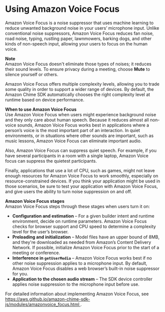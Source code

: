 # Using Amazon Voice Focus<a name="using-vfns"></a>

Amazon Voice Focus is a noise suppressor that uses machine learning to reduce unwanted background noise in your users’ microphone input\. Unlike conventional noise suppressors, Amazon Voice Focus reduces fan noise, road noise, typing, rustling paper, lawnmowers, barking dogs, and other kinds of non\-speech input, allowing your users to focus on the human voice\.

**Note**  
Amazon Voice Focus doesn't eliminate those types of noises; it reduces their sound levels\. To ensure privacy during a meeting, choose **Mute** to silence yourself or others\.

Amazon Voice Focus offers multiple complexity levels, allowing you to trade some quality in order to support a wider range of devices\. By default, the Amazon Chime SDK automatically chooses the right complexity level at runtime based on device performance\.

**When to use Amazon Voice Focus**  
Use Amazon Voice Focus when users might experience background noise and they only care about human speech\. Because it reduces almost all non\-voice sounds, Amazon Voice Focus works best in applications where a person’s voice is the most important part of an interaction\. In quiet environments, or in situations where other sounds are important, such as music lessons, Amazon Voice Focus can eliminate important audio\.

Also, Amazon Voice Focus can suppress quiet speech\. For example, if you have several participants in a room with a single laptop, Amazon Voice focus can suppress the quietest participants\.

Finally, applications that use a lot of CPU, such as games, might not leave enough resources for Amazon Voice Focus to work smoothly, especially on resource\-constrained devices\. If you think your application might be used in those scenarios, be sure to test your application with Amazon Voice Focus, and give users the ability to turn noise suppression on and off\.

**Amazon Voice Focus stages**  
Amazon Voice Focus steps through these stages when users turn it on:
+ **Configuration and estimation** – For a given builder intent and runtime environment, decide on runtime parameters\. Amazon Voice Focus checks for browser support and CPU speed to determine a complexity level for the user’s browser\.
+ **Preloading and initialization** – Model files have an upper bound of 8MB, and they're downloaded as needed from Amazon’s Content Delivery Network\. If possible, initialize Amazon Voice Focus prior to the start of a meeting or conference\.
+ **Interference in `getUserMedia`** – Amazon Voice Focus works best if no other noise suppression applies to a microphone input\. By default, Amazon Voice Focus disables a web browser’s built\-in noise suppressor for you\.
+ **Application to the chosen audio stream** – The SDK device controller applies noise suppression to the microphone input before use\.

For detailed information about implementing Amazon Voice Focus, see [ https://aws\.github\.io/amazon\-chime\-sdk\-js/modules/amazonvoice\_focus\.html ](https://aws.github.io/amazon-chime-sdk-js/modules/amazonvoice_focus.html)\.